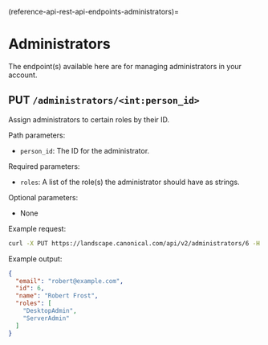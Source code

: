 (reference-api-rest-api-endpoints-administrators)=
# Administrators

The endpoint(s) available here are for managing administrators in your account.

## PUT `/administrators/<int:person_id>`

Assign administrators to certain roles by their ID.

Path parameters:

- `person_id`: The ID for the administrator.

Required parameters:

- `roles`: A list of the role(s) the administrator should have as strings.

Optional parameters:

- None

Example request:

```bash
curl -X PUT https://landscape.canonical.com/api/v2/administrators/6 -H "Authorization: Bearer $JWT" -H "Content-Type: application/json" -d '{"roles": ["ServerAdmin", "DesktopAdmin"]}'
```

Example output:

```json
{
  "email": "robert@example.com",
  "id": 6,
  "name": "Robert Frost",
  "roles": [
	"DesktopAdmin",
	"ServerAdmin"
  ]
}
```

